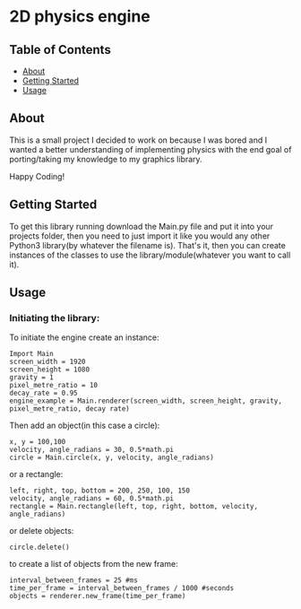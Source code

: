 # 2D physics engine

## Table of Contents

+ [About](#about)
+ [Getting Started](#getting_started)
+ [Usage](#usage)

## <a name = "about">About </a>

 This is a small project I decided to work on because I was bored and I wanted a better understanding of implementing physics with the end goal of porting/taking my knowledge to my graphics library.

 Happy Coding!

## <a name = "getting_started">Getting Started </a>

To get this library running download the Main.py file and put it into your projects folder, then you need to just import it like you would any other Python3 library(by whatever the filename is). That's it, then you can create instances of the classes to use the library/module(whatever you want to call it).

## <a name = "usage">Usage </a>

### Initiating the library:

To initiate the engine create an instance:

```
Import Main  
screen_width = 1920  
screen_height = 1080  
gravity = 1 
pixel_metre_ratio = 10
decay_rate = 0.95  
engine_example = Main.renderer(screen_width, screen_height, gravity, pixel_metre_ratio, decay rate)
```

Then add an object(in this case a circle):

```
x, y = 100,100  
velocity, angle_radians = 30, 0.5*math.pi  
circle = Main.circle(x, y, velocity, angle_radians)  
```
or a rectangle:  
```
left, right, top, bottom = 200, 250, 100, 150  
velocity, angle_radians = 60, 0.5*math.pi  
rectangle = Main.rectangle(left, top, right, bottom, velocity, angle_radians)  
```
or delete objects:  
```
circle.delete()
```
to create a list of objects from the new frame:  
```
interval_between_frames = 25 #ms
time_per_frame = interval_between_frames / 1000 #seconds
objects = renderer.new_frame(time_per_frame)  
```
